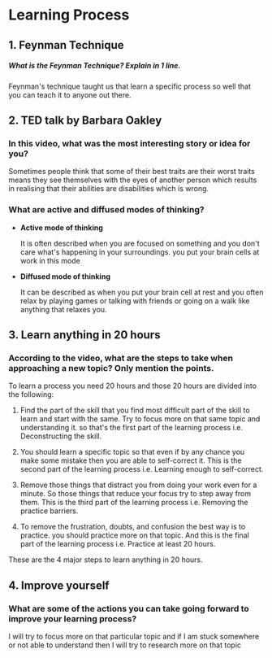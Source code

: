 # **Learning Process**



## 1. Feynman Technique
##### What is the Feynman Technique? Explain in 1 line.
Feynman's technique taught us that learn a specific process so well that you can teach it to anyone out there.

## 2. TED talk by Barbara Oakley

### In this video, what was the most interesting story or idea for you?

Sometimes people think that some of their best traits are their worst traits means they see themselves with the eyes 
of another person which results in realising that their abilities are disabilities which is wrong.

### What are active and diffused modes of thinking?

+ **Active mode of thinking**

	It is often described when you are focused on something and you don't care what's happening in your surroundings. you
	put your brain cells at work in this mode

+ **Diffused mode of thinking**

	It can be described as when you put your brain cell at rest and you often relax by playing games or talking with friends 
	or going on a walk like anything that relaxes you.

## 3. Learn anything in 20 hours

### According to the video, what are the steps to take when approaching a new topic? Only mention the points.

To learn a process you need 20 hours and those 20 hours are divided into the following:

1. Find the part of the skill that you find most difficult part of the skill to learn and start with the same. Try to 
   focus more on that same topic and understanding it. so that's the first part of the learning process i.e. Deconstructing the skill. 
   
2. You should learn a specific topic so that even if by any chance you make some mistake then you are able to self-correct it. This
   is the second part of the learning process i.e. Learning enough to self-correct.
   
3. Remove those things that distract you from doing your work even for a minute. So those things that reduce your focus try to step 
   away from them. This is the third part of the learning process i.e. Removing the practice barriers.
   
4. To remove the frustration, doubts, and confusion the best way is to practice. you should practice more on that topic. And this is the final 
   part of the learning process i.e. Practice at least 20 hours.
   
These are the 4 major steps to learn anything in 20 hours.

## 4. Improve yourself

### What are some of the actions you can take going forward to improve your learning process?
I will try to focus more on that particular topic and if I am stuck somewhere or not able to understand then I will try to research
more on that topic 
